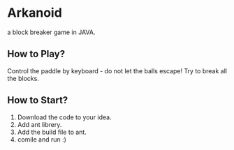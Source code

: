 # Arkanoid
a block breaker game in JAVA.

## How to Play?
Control the paddle by keyboard - do not let the balls escape!
Try to break all the blocks.

## How to Start?
1. Download the code to your idea. 
2. Add ant librery.
3. Add the build file to ant.
4. comile and run :)


